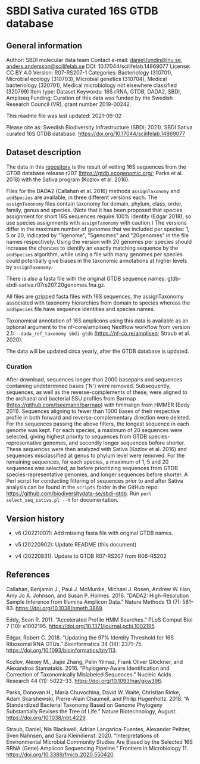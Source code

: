 # SBDI Sativa curated 16S GTDB database

## General information

Author: SBDI molecular data team
Contact e-mail: daniel.lundin@lnu.se, anders.andersson@scilifelab.se
DOI: 10.17044/scilifelab.14869077
License: CC BY 4.0
Version: R07-RS207-1
Categories: Bacteriology (310701), Microbial ecology (310703), Microbial genetics (310704), Medical bacteriology (320701), Medical microbiology not elsewhere classified (320799)
Item type: Dataset
Keywords: 16S rRNA, GTDB, DADA2, SBDI, Ampliseq
Funding: Curation of this data was funded by the Swedish Research Council (VR), grant number 2019-00242.

This readme file was last updated: 2021-09-02

Please cite as: Swedish Biodiversity Infrastructure (SBDI; 2021). SBDI Sativa curated 16S GTDB database. https://doi.org/10.17044/scilifelab.14869077

## Dataset description

The data in this [repository](https://doi.org/10.17044/scilifelab.14869077) is the result of vetting 16S sequences from the GTDB database release r207 (https://gtdb.ecogenomic.org/; Parks et al. 2018) with the Sativa program (Kozlov et al. 2016).

Files for the DADA2 (Callahan et al. 2016) methods `assignTaxonomy` and `addSpecies` are available, in three different versions each.
The `assignTaxonomy` files contain taxonomy for domain, phylum, class, order, family, genus and species.
(Note that it has been proposed that species assignment for short 16S sequences require 100% identity (Edgar 2018), so use species assignments with `assignTaxonomy` with caution.)
The versions differ in the maximum number of genomes that we included per species: 1, 5 or 20, indicated by "1genome", "5genomes" and "20genomes" in the file names respectively.
Using the version with 20 genomes per species should increase the chances to identify an exactly matching sequence by the `addSpecies` algorithm, while using a file with many genomes per species could potentially give biases in the taxonomic annotations at higher levels by `assignTaxonomy`.

There is also a fasta file with the original GTDB sequence names: gtdb-sbdi-sativa.r07rs207.20genomes.fna.gz.

All files are gzipped fasta files with 16S sequences, the assignTaxonomy associated with taxonomy hierarchies from domain to species whereas the `addSpecies` file have sequence identities and species names.

Taxonomical annotation of 16S amplicons using this data is available as an optional argument to the nf-core/ampliseq Nextflow workflow from version 2.1: `--dada_ref_taxonomy sbdi-gtdb` (https://nf-co.re/ampliseq; Straub et al. 2020).

The data will be updated circa yearly, after the GTDB database is updated.

### Curation

After download, sequences longer than 2000 basepairs and sequences containing undetermined bases ('N') were removed. 
Subsequently, sequences, as well as the reverse-complements of these, were aligned to the archaeal and bacterial SSU profiles from Barrnap (https://github.com/tseemann/barrnap) with hmmalign from HMMER (Eddy 2011). 
Sequences aligning to fewer than 1000 bases of their respective profile in both forward and reverse-complementary direction were deleted. 
For the sequences passing the above filters, the longest sequence in each genome was kept. 
For each species, a maximum of 20 sequences were selected, giving highest priority to sequences from GTDB species-representative genomes, and secondly longer sequences before shorter. 
These sequences were then analyzed with Sativa (Kozlov et al. 2016) and sequences misclassified at genus to phylum level were removed. 
For the remaining sequences, for each species, a maximum of 1, 5 and 20 sequences was selected, as before prioritizing sequences from GTDB species-representative genomes, and longer sequences before shorter. 
A Perl script for conducting filtering of sequences prior to and after Sativa analysis can be found in the `scripts` folder in the GitHub repo: https://github.com/biodiversitydata-se/sbdi-gtdb. 
Run `perl select_seq_sativa.pl --h` for documentation. 

## Version history

* v6 (20221007): Add missing fasta file with original GTDB names.

* v5 (20220902): Update README (this document)

* v4 (20220831): Update to GTDB R07-RS207 from R06-RS202

## References

Callahan, Benjamin J., Paul J. McMurdie, Michael J. Rosen, Andrew W. Han, Amy Jo A. Johnson, and Susan P. Holmes. 2016. “DADA2: High-Resolution Sample Inference from Illumina Amplicon Data.” Nature Methods 13 (7): 581–83. https://doi.org/10.1038/nmeth.3869.

Eddy, Sean R. 2011. “Accelerated Profile HMM Searches.” PLoS Comput Biol 7 (10): e1002195. https://doi.org/10.1371/journal.pcbi.1002195.

Edgar, Robert C. 2018. “Updating the 97% Identity Threshold for 16S Ribosomal RNA OTUs.” Bioinformatics 34 (14): 2371–75. https://doi.org/10.1093/bioinformatics/bty113.

Kozlov, Alexey M., Jiajie Zhang, Pelin Yilmaz, Frank Oliver Glöckner, and Alexandros Stamatakis. 2016. “Phylogeny-Aware Identification and Correction of Taxonomically Mislabeled Sequences.” Nucleic Acids Research 44 (11): 5022–33. https://doi.org/10.1093/nar/gkw396.

Parks, Donovan H., Maria Chuvochina, David W. Waite, Christian Rinke, Adam Skarshewski, Pierre-Alain Chaumeil, and Philip Hugenholtz. 2018. “A Standardized Bacterial Taxonomy Based on Genome Phylogeny Substantially Revises the Tree of Life.” Nature Biotechnology, August. https://doi.org/10.1038/nbt.4229.

Straub, Daniel, Nia Blackwell, Adrian Langarica-Fuentes, Alexander Peltzer, Sven Nahnsen, and Sara Kleindienst. 2020. “Interpretations of Environmental Microbial Community Studies Are Biased by the Selected 16S RRNA (Gene) Amplicon Sequencing Pipeline.” Frontiers in Microbiology 11. https://doi.org/10.3389/fmicb.2020.550420.
